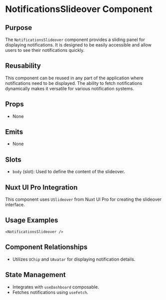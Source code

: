 # NotificationsSlideover Component

## Purpose
The `NotificationsSlideover` component provides a sliding panel for displaying notifications. It is designed to be easily accessible and allow users to see their notifications quickly.

## Reusability
This component can be reused in any part of the application where notifications need to be displayed. The ability to fetch notifications dynamically makes it versatile for various notification systems.

## Props
- None

## Emits
- None

## Slots
- `body` (slot): Used to define the content of the slideover.

## Nuxt UI Pro Integration
This component uses `USlideover` from Nuxt UI Pro for creating the slideover interface.

## Usage Examples
```vue
<NotificationsSlideover />
```

## Component Relationships
- Utilizes `UChip` and `UAvatar` for displaying notification details.

## State Management
- Integrates with `useDashboard` composable.
- Fetches notifications using `useFetch`.
